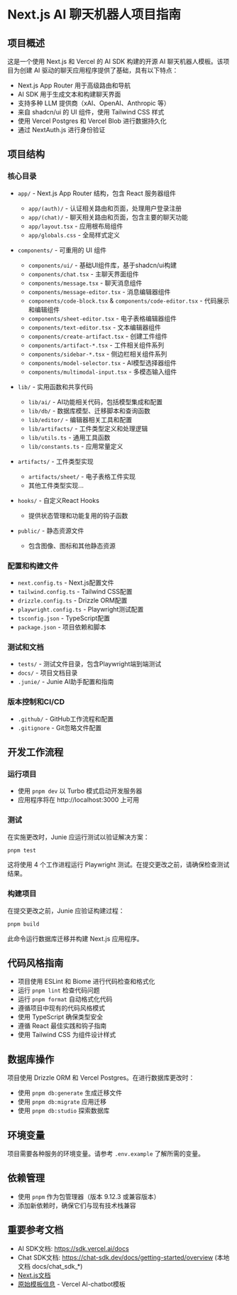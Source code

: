 # Next.js AI 聊天机器人项目指南

## 项目概述
这是一个使用 Next.js 和 Vercel 的 AI SDK 构建的开源 AI 聊天机器人模板。该项目为创建 AI 驱动的聊天应用程序提供了基础，具有以下特点：

- Next.js App Router 用于高级路由和导航
- AI SDK 用于生成文本和构建聊天界面
- 支持多种 LLM 提供商（xAI、OpenAI、Anthropic 等）
- 来自 shadcn/ui 的 UI 组件，使用 Tailwind CSS 样式
- 使用 Vercel Postgres 和 Vercel Blob 进行数据持久化
- 通过 NextAuth.js 进行身份验证

## 项目结构

### 核心目录
- `app/` - Next.js App Router 结构，包含 React 服务器组件
  - `app/(auth)/` - 认证相关路由和页面，处理用户登录注册
  - `app/(chat)/` - 聊天相关路由和页面，包含主要的聊天功能
  - `app/layout.tsx` - 应用根布局组件
  - `app/globals.css` - 全局样式定义

- `components/` - 可重用的 UI 组件
  - `components/ui/` - 基础UI组件库，基于shadcn/ui构建
  - `components/chat.tsx` - 主聊天界面组件
  - `components/message.tsx` - 聊天消息组件
  - `components/message-editor.tsx` - 消息编辑器组件
  - `components/code-block.tsx` & `components/code-editor.tsx` - 代码展示和编辑组件
  - `components/sheet-editor.tsx` - 电子表格编辑器组件
  - `components/text-editor.tsx` - 文本编辑器组件
  - `components/create-artifact.tsx` - 创建工件组件
  - `components/artifact-*.tsx` - 工件相关组件系列
  - `components/sidebar-*.tsx` - 侧边栏相关组件系列
  - `components/model-selector.tsx` - AI模型选择器组件
  - `components/multimodal-input.tsx` - 多模态输入组件

- `lib/` - 实用函数和共享代码
  - `lib/ai/` - AI功能相关代码，包括模型集成和配置
  - `lib/db/` - 数据库模型、迁移脚本和查询函数
  - `lib/editor/` - 编辑器相关工具和配置
  - `lib/artifacts/` - 工件类型定义和处理逻辑
  - `lib/utils.ts` - 通用工具函数
  - `lib/constants.ts` - 应用常量定义

- `artifacts/` - 工件类型实现
  - `artifacts/sheet/` - 电子表格工件实现
  - 其他工件类型实现...

- `hooks/` - 自定义React Hooks
  - 提供状态管理和功能复用的钩子函数

- `public/` - 静态资源文件
  - 包含图像、图标和其他静态资源

### 配置和构建文件
- `next.config.ts` - Next.js配置文件
- `tailwind.config.ts` - Tailwind CSS配置
- `drizzle.config.ts` - Drizzle ORM配置
- `playwright.config.ts` - Playwright测试配置
- `tsconfig.json` - TypeScript配置
- `package.json` - 项目依赖和脚本

### 测试和文档
- `tests/` - 测试文件目录，包含Playwright端到端测试
- `docs/` - 项目文档目录
- `.junie/` - Junie AI助手配置和指南

### 版本控制和CI/CD
- `.github/` - GitHub工作流程和配置
- `.gitignore` - Git忽略文件配置

## 开发工作流程

### 运行项目
- 使用 `pnpm dev` 以 Turbo 模式启动开发服务器
- 应用程序将在 http://localhost:3000 上可用

### 测试
在实施更改时，Junie 应运行测试以验证解决方案：
```bash
pnpm test
```
这将使用 4 个工作进程运行 Playwright 测试。在提交更改之前，请确保检查测试结果。

### 构建项目
在提交更改之前，Junie 应验证构建过程：
```bash
pnpm build
```
此命令运行数据库迁移并构建 Next.js 应用程序。

## 代码风格指南
- 项目使用 ESLint 和 Biome 进行代码检查和格式化
- 运行 `pnpm lint` 检查代码问题
- 运行 `pnpm format` 自动格式化代码
- 遵循项目中现有的代码风格模式
- 使用 TypeScript 确保类型安全
- 遵循 React 最佳实践和钩子指南
- 使用 Tailwind CSS 为组件设计样式

## 数据库操作
项目使用 Drizzle ORM 和 Vercel Postgres。在进行数据库更改时：
- 使用 `pnpm db:generate` 生成迁移文件
- 使用 `pnpm db:migrate` 应用迁移
- 使用 `pnpm db:studio` 探索数据库

## 环境变量
项目需要各种服务的环境变量。请参考 `.env.example` 了解所需的变量。

## 依赖管理
- 使用 `pnpm` 作为包管理器（版本 9.12.3 或兼容版本）
- 添加新依赖时，确保它们与现有技术栈兼容

## 重要参考文档
- AI SDK文档: https://sdk.vercel.ai/docs
- Chat SDK文档: https://chat-sdk.dev/docs/getting-started/overview (本地文档 docs/chat_sdk_*)
- [Next.js文档](https://nextjs.org/docs)
- [原始模板信息](https://github.com/vercel/ai-chatbot) - Vercel AI-chatbot模板
